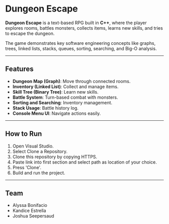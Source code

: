 # Dungeon Escape

**Dungeon Escape** is a text-based RPG built in **C++**, where the player explores rooms, battles monsters, collects items, learns new skills, and tries to escape the dungeon.

The game demonstrates key software engineering concepts like graphs, trees, linked lists, stacks, queues, sorting, searching, and Big-O analysis.

---

## Features
- **Dungeon Map (Graph)**: Move through connected rooms.
- **Inventory (Linked List)**: Collect and manage items.
- **Skill Tree (Binary Tree)**: Learn new skills.
- **Battle System**: Turn-based combat with monsters.
- **Sorting and Searching**: Inventory management.
- **Stack Usage**: Battle history log.
- **Console Menu UI**: Navigate actions easily.

---

## How to Run
1. Open Visual Studio.
2. Select Clone a Repository.
3. Clone this repository by copying HTTPS.
4. Paste link into first section and select path as location of your choice.
5. Press 'Clone'.
7. Build and run the project.

---

## Team
- Alyssa Bonifacio
- Kandice Estrella
- Joshua Seepersaud
